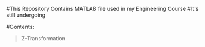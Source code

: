 #This Repository Contains MATLAB file used in my Engineering Course
#It's still undergoing

#Contents:
>Z-Transformation
